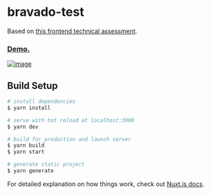 # bravado-test

Based on [this frontend technical assessment](https://www.notion.so/Frontend-technical-assessment-e498087f682e466c940e0382f18219dc).

### [Demo.](https://live-search-example.herokuapp.com/)

[![image](https://user-images.githubusercontent.com/13103045/121210861-b30acd80-c884-11eb-9acd-91346667a824.png)](https://live-search-example.herokuapp.com/)

## Build Setup

```bash
# install dependencies
$ yarn install

# serve with hot reload at localhost:3000
$ yarn dev

# build for production and launch server
$ yarn build
$ yarn start

# generate static project
$ yarn generate
```

For detailed explanation on how things work, check out [Nuxt.js docs](https://nuxtjs.org).
